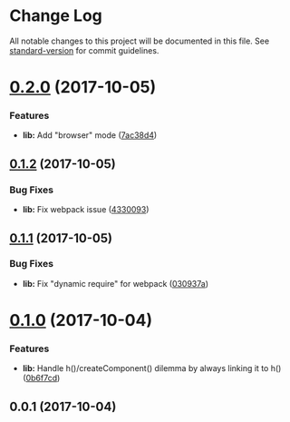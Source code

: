 # Change Log

All notable changes to this project will be documented in this file. See [standard-version](https://github.com/conventional-changelog/standard-version) for commit guidelines.

<a name="0.2.0"></a>
# [0.2.0](https://github.com/rand0me/any-component/compare/v0.1.2...v0.2.0) (2017-10-05)


### Features

* **lib:** Add "browser" mode ([7ac38d4](https://github.com/rand0me/any-component/commit/7ac38d4))



<a name="0.1.2"></a>
## [0.1.2](https://github.com/rand0me/any-component/compare/v0.1.1...v0.1.2) (2017-10-05)


### Bug Fixes

* **lib:** Fix webpack issue ([4330093](https://github.com/rand0me/any-component/commit/4330093))



<a name="0.1.1"></a>
## [0.1.1](https://github.com/rand0me/any-component/compare/v0.1.0...v0.1.1) (2017-10-05)


### Bug Fixes

* **lib:** Fix "dynamic require" for webpack ([030937a](https://github.com/rand0me/any-component/commit/030937a))



<a name="0.1.0"></a>
# [0.1.0](https://github.com/rand0me/any-component/compare/v0.0.1...v0.1.0) (2017-10-04)


### Features

* **lib:** Handle h()/createComponent() dilemma by always linking it to h() ([0b6f7cd](https://github.com/rand0me/any-component/commit/0b6f7cd))



<a name="0.0.1"></a>
## 0.0.1 (2017-10-04)
